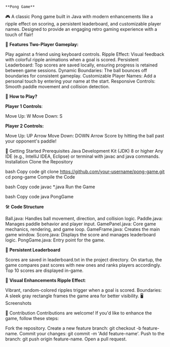 ``**Pong Game**``


🎮 A classic Pong game built in Java with modern enhancements like a ripple effect on scoring, a persistent leaderboard, and customizable player names. Designed to provide an engaging retro gaming experience with a touch of flair!

📝 **Features Two-Player Gameplay:**

Play against a friend using keyboard controls. Ripple Effect: Visual feedback with colorful ripple animations when a goal is scored. Persistent Leaderboard: Top scores are saved locally, ensuring progress is retained between game sessions. Dynamic Boundaries: The ball bounces off boundaries for consistent gameplay. Customizable Player Names: Add a personal touch by entering your name at the start. Responsive Controls: Smooth paddle movement and collision detection.

🎯 **How to Play?**


**Player 1 Controls**:

Move Up: W Move Down: S

**Player 2 Controls:**

Move Up: UP Arrow Move Down: DOWN Arrow Score by hitting the ball past your opponent's paddle!

🚀 Getting Started Prerequisites Java Development Kit (JDK) 8 or higher Any IDE (e.g., IntelliJ IDEA, Eclipse) or terminal with javac and java commands. Installation Clone the Repository

bash Copy code git clone https://github.com/your-username/pong-game.git cd pong-game Compile the Code

bash Copy code javac *.java Run the Game

bash Copy code java PongGame

🛠️ **Code Structure**

Ball.java: Handles ball movement, direction, and collision logic. Paddle.java: Manages paddle behavior and player input. GamePanel.java: Core game mechanics, rendering, and game loop. GameFrame.java: Creates the main game window. Score.java: Displays the score and manages leaderboard logic. PongGame.java: Entry point for the game.

💾 **Persistent Leaderboard**

Scores are saved in leaderboard.txt in the project directory. On startup, the game compares past scores with new ones and ranks players accordingly. Top 10 scores are displayed in-game.

🎨 **Visual Enhancements Ripple Effect**:

Vibrant, random-colored ripples trigger when a goal is scored. Boundaries: A sleek gray rectangle frames the game area for better visibility. 🖥️ Screenshots

🙌 Contribution Contributions are welcome! If you'd like to enhance the game, follow these steps:

Fork the repository. Create a new feature branch: git checkout -b feature-name. Commit your changes: git commit -m 'Add feature-name'. Push to the branch: git push origin feature-name. Open a pull request.
